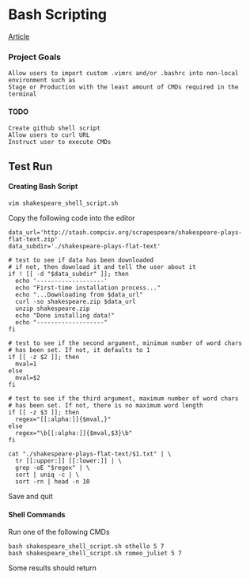 # Bash Scripting 

[Article](http://www.compciv.org/recipes/cli/reusable-shell-scripts/)

### Project Goals
```
Allow users to import custom .vimrc and/or .bashrc into non-local environment such as 
Stage or Production with the least amount of CMDs required in the terminal
```
#### TODO
```
Create github shell script
Allow users to curl URL
Instruct user to execute CMDs 
```

## Test Run

#### Creating Bash Script
```
vim shakespeare_shell_script.sh
```
Copy the following code into the editor
```
data_url='http://stash.compciv.org/scrapespeare/shakespeare-plays-flat-text.zip'
data_subdir='./shakespeare-plays-flat-text'

# test to see if data has been downloaded
# if not, then download it and tell the user about it
if ! [[ -d "$data_subdir" ]]; then
  echo '-------------------'
  echo "First-time installation process..."
  echo "...Downloading from $data_url"
  curl -so shakespeare.zip $data_url
  unzip shakespeare.zip
  echo "Done installing data!"
  echo "-------------------"
fi

# test to see if the second argument, minimum number of word chars
# has been set. If not, it defaults to 1
if [[ -z $2 ]]; then
  mval=1
else
  mval=$2
fi

# test to see if the third argument, maximum number of word chars
# has been set. If not, there is no maximum word length
if [[ -z $3 ]]; then
  regex="[[:alpha:]]{$mval,}"
else
  regex="\b[[:alpha:]]{$mval,$3}\b"
fi

cat "./shakespeare-plays-flat-text/$1.txt" | \
  tr [[:upper:]] [[:lower:]] | \
  grep -oE "$regex" | \
  sort | uniq -c | \
  sort -rn | head -n 10
```
Save and quit

#### Shell Commands
Run one of the following CMDs
```
bash shakespeare_shell_script.sh othello 5 7
bash shakespeare_shell_script.sh romeo_juliet 5 7
```
Some results should return
